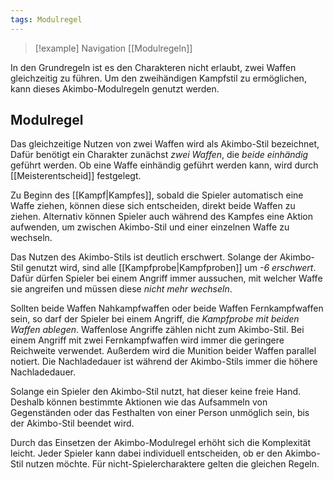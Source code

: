 ```yaml
---
tags: Modulregel
---
```

> [!example] Navigation 
> [[Modulregeln]]

In den Grundregeln ist es den Charakteren nicht erlaubt, zwei Waffen gleichzeitig zu führen. Um den zweihändigen Kampfstil zu ermöglichen, kann dieses Akimbo-Modulregeln genutzt werden. 


## Modulregel
Das gleichzeitige Nutzen von zwei Waffen wird als Akimbo-Stil bezeichnet, Dafür benötigt ein Charakter zunächst *zwei Waffen*, die *beide einhändig* geführt werden. Ob eine Waffe einhändig geführt werden kann, wird durch [[Meisterentscheid]] festgelegt. 

Zu Beginn des [[Kampf|Kampfes]], sobald die Spieler automatisch eine Waffe ziehen, können diese sich entscheiden, direkt beide Waffen zu ziehen. Alternativ können Spieler auch während des Kampfes eine Aktion aufwenden, um zwischen Akimbo-Stil und einer einzelnen Waffe zu wechseln.

Das Nutzen des Akimbo-Stils ist deutlich erschwert. Solange der Akimbo-Stil genutzt wird, sind alle [[Kampfprobe|Kampfproben]] um *-6 erschwert*. Dafür dürfen Spieler bei einem Angriff immer aussuchen, mit welcher Waffe sie angreifen und müssen diese *nicht mehr wechseln*.

Sollten beide Waffen Nahkampfwaffen oder beide Waffen Fernkampfwaffen sein, so darf der Spieler bei einem Angriff, die *Kampfprobe mit beiden Waffen ablegen*. Waffenlose Angriffe zählen nicht zum Akimbo-Stil. 
Bei einem Angriff mit zwei Fernkampfwaffen wird immer die geringere Reichweite verwendet. Außerdem wird die Munition beider Waffen parallel notiert. Die Nachladedauer ist während der Akimbo-Stils immer die höhere Nachladedauer. 

Solange ein Spieler den Akimbo-Stil nutzt, hat dieser keine freie Hand. Deshalb können bestimmte Aktionen wie das Aufsammeln von Gegenständen oder das Festhalten von einer Person unmöglich sein, bis der Akimbo-Stil beendet wird.

Durch das Einsetzen der Akimbo-Modulregel erhöht sich die Komplexität  leicht. Jeder Spieler kann dabei individuell entscheiden, ob er den Akimbo-Stil nutzen möchte. Für nicht-Spielercharaktere gelten die gleichen Regeln.